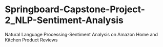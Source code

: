 # Springboard-Capstone-Project-2_NLP-Sentiment-Analysis
Natural Language Processing-Sentiment Analysis on Amazon Home and Kitchen Product Reviews
